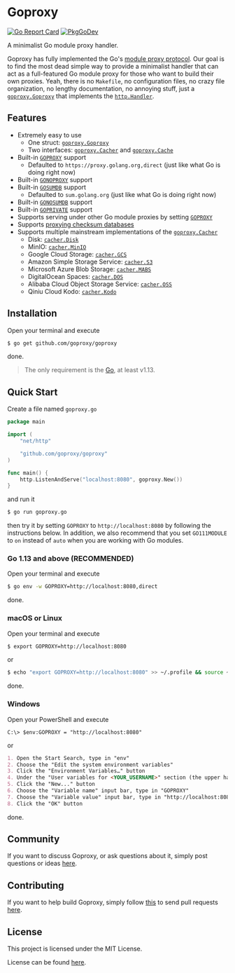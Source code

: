 # Goproxy

[![Go Report Card](https://goreportcard.com/badge/github.com/goproxy/goproxy)](https://goreportcard.com/report/github.com/goproxy/goproxy)
[![PkgGoDev](https://pkg.go.dev/badge/github.com/goproxy/goproxy)](https://pkg.go.dev/github.com/goproxy/goproxy)

A minimalist Go module proxy handler.

Goproxy has fully implemented the Go's
[module proxy protocol](https://golang.org/cmd/go/#hdr-Module_proxy_protocol).
Our goal is to find the most dead simple way to provide a minimalist handler
that can act as a full-featured Go module proxy for those who want to build
their own proxies. Yeah, there is no `Makefile`, no configuration files, no
crazy file organization, no lengthy documentation, no annoying stuff, just a
[`goproxy.Goproxy`](https://pkg.go.dev/github.com/goproxy/goproxy#Goproxy) that
implements the [`http.Handler`](https://pkg.go.dev/net/http#Handler).

## Features

* Extremely easy to use
	* One struct: [`goproxy.Goproxy`](https://pkg.go.dev/github.com/goproxy/goproxy#Goproxy)
	* Two interfaces: [`goproxy.Cacher`](https://pkg.go.dev/github.com/goproxy/goproxy#Cacher) and [`goproxy.Cache`](https://pkg.go.dev/github.com/goproxy/goproxy#Cache)
* Built-in [`GOPROXY`](https://golang.org/cmd/go/#hdr-Environment_variables) support
	* Defaulted to `https://proxy.golang.org,direct` (just like what Go is doing right now)
* Built-in [`GONOPROXY`](https://golang.org/cmd/go/#hdr-Environment_variables) support
* Built-in [`GOSUMDB`](https://golang.org/cmd/go/#hdr-Environment_variables) support
	* Defaulted to `sum.golang.org` (just like what Go is doing right now)
* Built-in [`GONOSUMDB`](https://golang.org/cmd/go/#hdr-Environment_variables) support
* Built-in [`GOPRIVATE`](https://golang.org/cmd/go/#hdr-Environment_variables) support
* Supports serving under other Go module proxies by setting [`GOPROXY`](https://golang.org/cmd/go/#hdr-Environment_variables)
* Supports [proxying checksum databases](http://golang.org/design/25530-sumdb#proxying-a-checksum-database)
* Supports multiple mainstream implementations of the [`goproxy.Cacher`](https://pkg.go.dev/github.com/goproxy/goproxy#Cacher)
	* Disk: [`cacher.Disk`](https://pkg.go.dev/github.com/goproxy/goproxy/cacher#Disk)
	* MinIO: [`cacher.MinIO`](https://pkg.go.dev/github.com/goproxy/goproxy/cacher#MinIO)
	* Google Cloud Storage: [`cacher.GCS`](https://pkg.go.dev/github.com/goproxy/goproxy/cacher#GCS)
	* Amazon Simple Storage Service: [`cacher.S3`](https://pkg.go.dev/github.com/goproxy/goproxy/cacher#S3)
	* Microsoft Azure Blob Storage: [`cacher.MABS`](https://pkg.go.dev/github.com/goproxy/goproxy/cacher#MABS)
	* DigitalOcean Spaces: [`cacher.DOS`](https://pkg.go.dev/github.com/goproxy/goproxy/cacher#DOS)
	* Alibaba Cloud Object Storage Service: [`cacher.OSS`](https://pkg.go.dev/github.com/goproxy/goproxy/cacher#OSS)
	* Qiniu Cloud Kodo: [`cacher.Kodo`](https://pkg.go.dev/github.com/goproxy/goproxy/cacher#Kodo)

## Installation

Open your terminal and execute

```bash
$ go get github.com/goproxy/goproxy
```

done.

> The only requirement is the [Go](https://golang.org), at least v1.13.

## Quick Start

Create a file named `goproxy.go`

```go
package main

import (
	"net/http"

	"github.com/goproxy/goproxy"
)

func main() {
	http.ListenAndServe("localhost:8080", goproxy.New())
}
```

and run it

```bash
$ go run goproxy.go
```

then try it by setting `GOPROXY` to `http://localhost:8080` by following the
instructions below. In addition, we also recommend that you set `GO111MODULE` to
`on` instead of `auto` when you are working with Go modules.

### Go 1.13 and above (RECOMMENDED)

Open your terminal and execute

```bash
$ go env -w GOPROXY=http://localhost:8080,direct
```

done.

### macOS or Linux

Open your terminal and execute

```bash
$ export GOPROXY=http://localhost:8080
```

or

```bash
$ echo "export GOPROXY=http://localhost:8080" >> ~/.profile && source ~/.profile
```

done.

### Windows

Open your PowerShell and execute

```poweshell
C:\> $env:GOPROXY = "http://localhost:8080"
```

or

```md
1. Open the Start Search, type in "env"
2. Choose the "Edit the system environment variables"
3. Click the "Environment Variables…" button
4. Under the "User variables for <YOUR_USERNAME>" section (the upper half)
5. Click the "New..." button
6. Choose the "Variable name" input bar, type in "GOPROXY"
7. Choose the "Variable value" input bar, type in "http://localhost:8080"
8. Click the "OK" button
```

done.

## Community

If you want to discuss Goproxy, or ask questions about it, simply post questions
or ideas [here](https://github.com/goproxy/goproxy/issues).

## Contributing

If you want to help build Goproxy, simply follow
[this](https://github.com/goproxy/goproxy/wiki/Contributing) to send pull
requests [here](https://github.com/goproxy/goproxy/pulls).

## License

This project is licensed under the MIT License.

License can be found [here](LICENSE).
